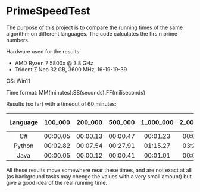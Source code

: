 # PrimeSpeedTest

The purpose of this project is to compare the running times of the same algorithm on different languages. The code calculates the firs n prime numbers.

Hardware used for the results:
 - AMD Ryzen 7 5800x @ 3.8 GHz
 - Trident Z Neo 32 GB, 3600 MHz, 16-19-19-39

OS: Win11

Time format: MM(minutes):SS(seconds).FF(miliseconds)

Results (so far) with a timeout of 60 minutes:

Language | 100_000  | 200_000  | 500_000  | 1_000_000  | 2_000_000  | 5_000_000  | 10_000_000  | 20_000_000  | 50_000_000  | 100_000_000 | 200_000_000 | 1 hour
:-------:|:--------:|:--------:|:--------:|:----------:|:----------:|:----------:|:-----------:|:-----------:|:-----------:|:-----------:|:-----------:|:-----------:
C#       |00:00.05  |00:00.13  |00:00.47  |00:01.23    |00:03.28    |00:12.22    |00:33.18     |01:30.44     |05:41.52     |15:36.06     |43:04.26     |-
Python   |00:02.82  |00:07.54  |00:27.91  |01:15.27    |03:23.32    |-           |-            |-            |-            |-            |-            |-
Java     |00:00.05  |00:00.12  |00:00.41  |00:01.01    |00:02.72    |00:09.94    |00:26.77     |01:12.40     |04:31.81     |-            |-            |-

All these results move somewhere near these times, and are not exact at all (as background tasks may chenge the values with a very small amount) but give a good idea of the real running time.
